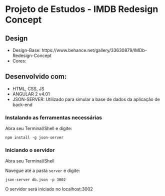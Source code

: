 <h1>Projeto de Estudos - IMDB Redesign Concept</h1>
<h2>Design</h2>
<ul>
	<li>Design-Base: https://www.behance.net/gallery/33630879/IMDb-Redesign-Concept</li>
	<li>Cores:</li>
</ul>
<h2>Desenvolvido com:</h2>
<ul>
	<li>HTML, CSS, JS</li>
	<li>ANGULAR 2 v4.01</li>
	<li>JSON-SERVER: Utilizado para simular a base de dados da aplicação de back-end</li>
</ul>


<h3>Instalando as ferramentas necessárias</h3>
<p>Abra seu Terminal/Shell e digite:</p>
<code>npm install -g json-server</code>
<h3>Iniciando o servidor</h3>
<p>Abra seu Terminal/Shell</p>
<p>Navegue até a pasta <code>server</code> e digite:</p>
<code>json-server db.json -p 3002</code>
<p>O servidor será iniciado no localhost:3002</p>

